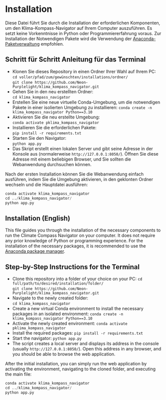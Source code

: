 # Installation

Diese Datei führt Sie durch die Installation der erforderlichen Komponenten, um den Klima-Kompass-Navigator auf Ihrem Computer auszuführen. Es setzt keine Vorkenntnisse in Python oder Programmiererfahrung voraus. Zur Installation der Notwendigen Pakete wird die Verwendung der [Anaconda- Paketverwaltung](https://www.anaconda.com/download) empfohlen.

## Schritt für Schritt Anleitung für das Terminal

- Klonen Sie dieses Repository in einen Ordner Ihrer Wahl auf Ihrem PC:
`cd voller/pfad/zum/gewünschten/installations/ordner/`  
`git clone https://github.com/Neon-Purplelight/klima_kompass_navigator.git`
- Gehen Sie in den neu erstellten Ordner:  
`cd klima_kompass_navigator`
- Erstellen Sie eine neue virtuelle Conda-Umgebung, um die notwendigen Pakete in einer isolierten Umgebung zu installieren:
`conda create -n klima_kompass_navigator Python==3.10`
- Aktivieren Sie die neu erstellte Umgebung:  
`conda activate pklima_kompass_navigator`
- Installieren Sie die erforderlichen Pakete:  
`pip install -r requirements.txt`
- Starten Sie den Navigator:  
`python app.py`
- Das Skript erstellt einen lokalen Server und gibt seine Adresse in der Konsole aus (normalerweise `http://127.0.0.1:8050/`). Öffnen Sie diese Adresse mit einem beliebigen Browser, und Sie sollten die Webanwendung durchsuchen können.

Nach der ersten Installation können Sie die Webanwendung einfach ausführen, indem Sie die Umgebung aktivieren, in den geklonten Ordner wechseln und die Hauptdatei ausführen:

```python
conda activate klima_kompass_navigator
cd ../klima_kompass_navigator/
python app.py
```

## Installation (English)

This file guides you through the installation of the necessary components to run the Climate Compass Navigator on your computer. It does not require any prior knowledge of Python or programming experience. For the installation of the necessary packages, it is recommended to use the [Anaconda package manager](https://www.anaconda.com/download).

## Step-by-Step Instructions for the Terminal

- Clone this repository into a folder of your choice on your PC:
`cd full/path/to/desired/installation/folder/`  
`git clone https://github.com/Neon-Purplelight/klima_kompass_navigator.git`
- Navigate to the newly created folder:  
`cd klima_kompass_navigator`
- Create a new virtual Conda environment to install the necessary packages in an isolated environment:
`conda create -n klima_kompass_navigator Python==3.10`
- Activate the newly created environment:
`conda activate pklima_kompass_navigator`
- Install the required packages:
`pip install -r requirements.txt`
- Start the navigator:
`python app.py`
- The script creates a local server and displays its address in the console (usually `http://127.0.0.1:8050/`).  Open this address in any browser, and you should be able to browse the web application.

After the initial installation, you can simply run the web application by activating the environment, navigating to the cloned folder, and executing the main file:

```python
conda activate klima_kompass_navigator
cd ../klima_kompass_navigator/
python app.py
```
